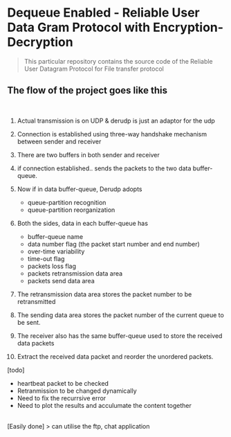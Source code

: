 # Dequeue Enabled - Reliable User Data Gram Protocol with Encryption-Decryption 

> This particular repository contains the source code of the Reliable User Datagram Protocol for File transfer protocol

## The flow of the project goes like this
<br>

1. Actual transmission is on UDP & derudp is just an adaptor for the udp
2. Connection is established using three-way handshake mechanism between sender and receiver
3. There are two buffers in both sender and receiver
4. if connection established.. sends the packets to the two data buffer-queue.
5. Now if in data buffer-queue, 
	Derudp adopts 
	* queue-partition recognition
	* queue-partition reorganization

6. Both the sides, data in each buffer-queue has
	* buffer-queue name
	* data number flag (the packet start number and end number)
	* over-time variability
	* time-out flag
	* packets loss flag
	* packets retransmission data area
	* packets send data area
7. The retransmission data area stores the packet number to be retransmitted
8. The sending data area stores the packet number of the current queue to be sent.
9. The receiver also has the same buffer-queue used to store the received data packets
10. Extract the received data packet and reorder the unordered packets.



[todo]
* heartbeat packet to be checked
* Retranmission to be changed dynamically
* Need to fix the recurrsive error
* Need to plot the results and acculumate the content together
<br>
[Easily done]
	> can utilise the ftp, chat application
